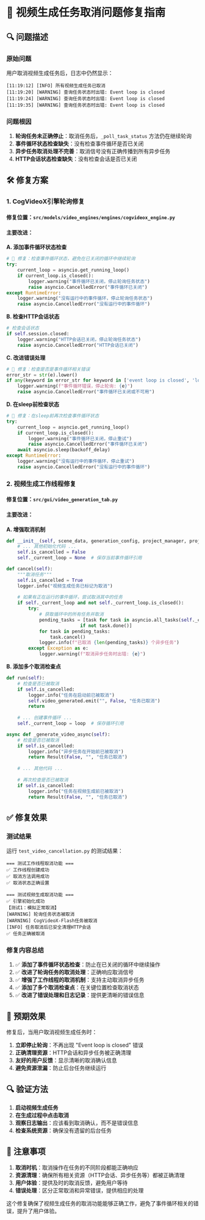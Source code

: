 # 🔧 视频生成任务取消问题修复指南

## 🔍 问题描述

### 原始问题
用户取消视频生成任务后，日志中仍然显示：
```
[11:19:12] [INFO] 所有视频生成任务已取消
[11:19:20] [WARNING] 查询任务状态时出错: Event loop is closed
[11:19:24] [WARNING] 查询任务状态时出错: Event loop is closed
[11:19:35] [WARNING] 查询任务状态时出错: Event loop is closed
```

### 问题根因
1. **轮询任务未正确停止**：取消任务后，`_poll_task_status` 方法仍在继续轮询
2. **事件循环状态检查缺失**：没有检查事件循环是否已关闭
3. **异步任务取消处理不完善**：取消信号没有正确传播到所有异步任务
4. **HTTP会话状态检查缺失**：没有检查会话是否已关闭

## 🛠️ 修复方案

### 1. **CogVideoX引擎轮询修复**

#### 修复位置：`src/models/video_engines/engines/cogvideox_engine.py`

#### 主要改进：

**A. 添加事件循环状态检查**
```python
# 🔧 修复：检查事件循环状态，避免在已关闭的循环中继续轮询
try:
    current_loop = asyncio.get_running_loop()
    if current_loop.is_closed():
        logger.warning("事件循环已关闭，停止轮询任务状态")
        raise asyncio.CancelledError("事件循环已关闭")
except RuntimeError:
    logger.warning("没有运行中的事件循环，停止轮询任务状态")
    raise asyncio.CancelledError("没有运行中的事件循环")
```

**B. 检查HTTP会话状态**
```python
# 检查会话状态
if self.session.closed:
    logger.warning("HTTP会话已关闭，停止轮询任务状态")
    raise asyncio.CancelledError("HTTP会话已关闭")
```

**C. 改进错误处理**
```python
# 🔧 修复：检查是否是事件循环相关错误
error_str = str(e).lower()
if any(keyword in error_str for keyword in ['event loop is closed', 'loop is closed', 'no running loop']):
    logger.warning(f"事件循环错误，停止轮询: {e}")
    raise asyncio.CancelledError("事件循环已关闭或不可用")
```

**D. 在sleep前检查状态**
```python
# 🔧 修复：在sleep前再次检查事件循环状态
try:
    current_loop = asyncio.get_running_loop()
    if current_loop.is_closed():
        logger.warning("事件循环已关闭，停止重试")
        raise asyncio.CancelledError("事件循环已关闭")
    await asyncio.sleep(backoff_delay)
except RuntimeError:
    logger.warning("没有运行中的事件循环，停止重试")
    raise asyncio.CancelledError("没有运行中的事件循环")
```

### 2. **视频生成工作线程修复**

#### 修复位置：`src/gui/video_generation_tab.py`

#### 主要改进：

**A. 增强取消机制**
```python
def __init__(self, scene_data, generation_config, project_manager, project_name):
    # ... 其他初始化代码 ...
    self.is_cancelled = False
    self._current_loop = None  # 保存当前事件循环引用

def cancel(self):
    """取消任务"""
    self.is_cancelled = True
    logger.info("视频生成任务已标记为取消")
    
    # 如果有正在运行的事件循环，尝试取消其中的任务
    if self._current_loop and not self._current_loop.is_closed():
        try:
            # 获取循环中的所有任务并取消
            pending_tasks = [task for task in asyncio.all_tasks(self._current_loop) 
                           if not task.done()]
            for task in pending_tasks:
                task.cancel()
            logger.info(f"已取消 {len(pending_tasks)} 个异步任务")
        except Exception as e:
            logger.warning(f"取消异步任务时出错: {e}")
```

**B. 添加多个取消检查点**
```python
def run(self):
    # 检查是否已被取消
    if self.is_cancelled:
        logger.info("任务在启动前已被取消")
        self.video_generated.emit("", False, "任务已取消")
        return
    
    # ... 创建事件循环 ...
    self._current_loop = loop  # 保存循环引用

async def _generate_video_async(self):
    # 检查是否已被取消
    if self.is_cancelled:
        logger.info("异步任务在开始前已被取消")
        return Result(False, "", "任务已取消")
    
    # ... 其他代码 ...
    
    # 再次检查是否已被取消
    if self.is_cancelled:
        logger.info("任务在视频生成前已被取消")
        return Result(False, "", "任务已取消")
```

## ✅ 修复效果

### 测试结果
运行 `test_video_cancellation.py` 的测试结果：

```
=== 测试工作线程取消功能 ===
✅ 工作线程创建成功
✅ 取消方法调用成功
✅ 取消状态正确设置

=== 测试视频生成取消功能 ===
✅ 引擎初始化成功
【测试1：模拟正常取消】
[WARNING] 轮询任务状态被取消
[WARNING] CogVideoX-Flash任务被取消
[INFO] 任务取消后已安全清理HTTP会话
✅ 任务正确被取消
```

### 修复内容总结

1. ✅ **添加了事件循环状态检查**：防止在已关闭的循环中继续操作
2. ✅ **改进了轮询任务的取消处理**：正确响应取消信号
3. ✅ **增强了工作线程的取消机制**：支持主动取消异步任务
4. ✅ **添加了多个取消检查点**：在关键位置检查取消状态
5. ✅ **改进了错误处理和日志记录**：提供更清晰的错误信息

## 🎯 预期效果

修复后，当用户取消视频生成任务时：

1. **立即停止轮询**：不再出现 "Event loop is closed" 错误
2. **正确清理资源**：HTTP会话和异步任务被正确清理
3. **友好的用户反馈**：显示清晰的取消确认信息
4. **避免资源泄漏**：防止后台任务继续运行

## 🔍 验证方法

1. **启动视频生成任务**
2. **在生成过程中点击取消**
3. **观察日志输出**：应该看到取消确认，而不是错误信息
4. **检查系统资源**：确保没有遗留的后台任务

## 📝 注意事项

1. **取消时机**：取消操作在任务的不同阶段都能正确响应
2. **资源清理**：确保所有相关资源（HTTP会话、异步任务等）都被正确清理
3. **用户体验**：提供及时的取消反馈，避免用户等待
4. **错误处理**：区分正常取消和异常错误，提供相应的处理

这个修复确保了视频生成任务的取消功能能够正确工作，避免了事件循环相关的错误，提升了用户体验。
